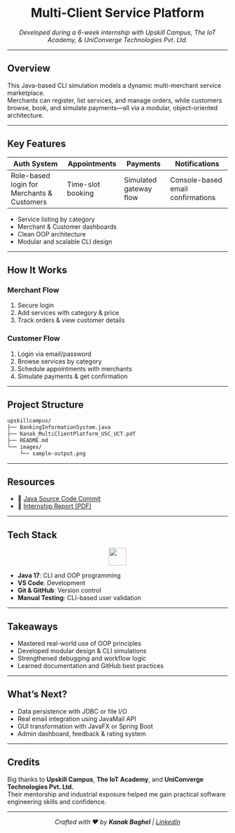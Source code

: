 
<h1 align="center"> Multi-Client Service Platform</h1>
<p align="center"><em>Developed during a 6-week internship with Upskill Campus, The IoT Academy, & UniConverge Technologies Pvt. Ltd.</em></p>

---

##  Overview

This Java-based CLI simulation models a dynamic multi-merchant service marketplace.  
Merchants can register, list services, and manage orders, while customers browse, book, and simulate payments—all via a modular, object-oriented architecture.

---

##  Key Features

| Auth System | Appointments | Payments | Notifications |
|---------------|-----------------|-------------|------------------|
| Role-based login for Merchants & Customers | Time-slot booking | Simulated gateway flow | Console-based email confirmations |

-  Service listing by category  
-  Merchant & Customer dashboards  
-  Clean OOP architecture  
-  Modular and scalable CLI design  

---

##  How It Works

###  Merchant Flow
1. Secure login  
2. Add services with category & price  
3. Track orders & view customer details  

###  Customer Flow
1. Login via email/password  
2. Browse services by category  
3. Schedule appointments with merchants  
4. Simulate payments & get confirmation  

---

##  Project Structure

```bash
upskillcampus/
├── BankingInformationSystem.java
├── Kanak_MultiClientPlatform_USC_UCT.pdf
├── README.md
└── images/
    └── sample-output.png
```

---

##  Resources

- 🔗 [Java Source Code Commit](https://github.com/Kanakbaghel/upskillcampus/commit/28f10a3d285d01ec80dd2423ed4c2979a446b0e7)  
- 📄 [Internship Report (PDF)](https://github.com/Kanakbaghel/upskillcampus/blob/main/BankingInformationSystem_Kanak_Baghel_USC_UCT.pdf)

---

##  Tech Stack

<p align="center">
  <img src="https://skillicons.dev/icons?i=java,vscode,git,github" height="40"/>
</p>

- **Java 17**: CLI and OOP programming  
- **VS Code**: Development  
- **Git & GitHub**: Version control  
- **Manual Testing**: CLI-based user validation  

---

##  Takeaways

- Mastered real-world use of OOP principles  
- Developed modular design & CLI simulations  
- Strengthened debugging and workflow logic  
- Learned documentation and GitHub best practices  

---

##  What’s Next?

-  Data persistence with JDBC or file I/O  
-  Real email integration using JavaMail API  
-  GUI transformation with JavaFX or Spring Boot  
-  Admin dashboard, feedback & rating system

---

## Credits

Big thanks to **Upskill Campus**, **The IoT Academy**, and **UniConverge Technologies Pvt. Ltd.**  
Their mentorship and industrial exposure helped me gain practical software engineering skills and confidence.

---

<p align="center">
  <em>Crafted with ♥ by <strong>Kanak Baghel</strong> | <a href="https://www.linkedin.com/in/kanakbaghel">LinkedIn</a></em>
</p>

